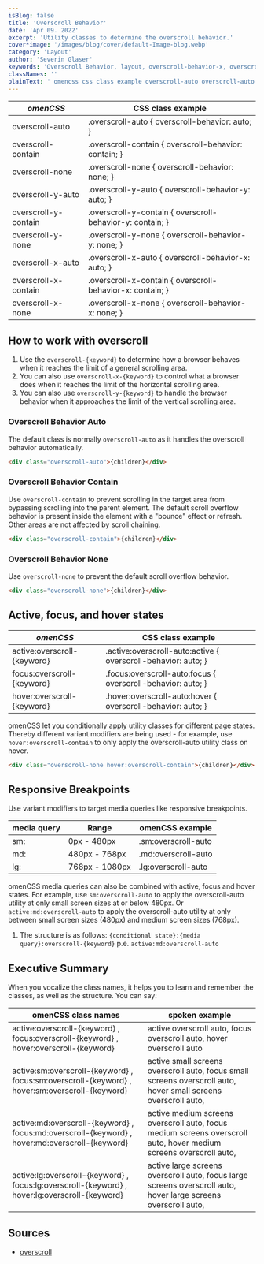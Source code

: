 ```yaml
---
isBlog: false
title: 'Overscroll Behavior'
date: 'Apr 09. 2022'
excerpt: 'Utility classes to determine the overscroll behavior.'
cover*image: '/images/blog/cover/default-Image-blog.webp'
category: 'Layout'
author: 'Severin Glaser'
keywords: 'Overscroll Behavior, layout, overscroll-behavior-x, overscroll-behavior-y'
classNames: ''
plainText: ' omencss css class example overscroll-auto overscroll-auto overscroll-behavior: auto; overscroll-contain overscroll-contain overscroll-behavior: contain; overscroll-none overscroll-none overscroll-behavior: none; overscroll-y-auto overscroll-y-auto overscroll-behavior-y: auto; overscroll-y-contain overscroll-y-contain overscroll-behavior-y: contain; overscroll-y-none overscroll-y-none overscroll-behavior-y: none; overscroll-x-auto overscroll-x-auto overscroll-behavior-x: auto; overscroll-x-contain overscroll-x-contain overscroll-behavior-x: contain; overscroll-x-none overscroll-x-none overscroll-behavior-x: none; how to work with overscroll 1 use the `overscroll keyword ` to determine how a browser behaves when it reaches the limit of a general scrolling area 2 you can also use `overscroll-x keyword ` to control what a browser does when it reaches the limit of the horizontal scrolling area 3 you can also use `overscroll-y keyword ` to handle the browser behavior when it approaches the limit of the vertical scrolling area overscroll behavior auto the default class is normally `overscroll-auto` as it handles the overscroll behavior automatically  overscroll behavior contain use `overscroll-contain` to prevent scrolling in the target area from bypassing scrolling into the parent element the default scroll overflow behavior is present inside the element with a bounce effect or refresh other areas are not affected by scroll chaining  overscroll behavior none use `overscroll-none` to prevent the default scroll overflow behavior  active focus and hover states omencss css class example active:overscroll keyword active :overscroll-auto:active overscroll-behavior: auto; focus:overscroll keyword focus :overscroll-auto:focus overscroll-behavior: auto; hover:overscroll keyword hover :overscroll-auto:hover overscroll-behavior: auto; omencss let you conditionally apply utility classes for different page states thereby different variant modifiers are being used for example use `hover:overscroll-contain` to only apply the overscroll-auto utility class on hover  responsive breakpoints use variant modifiers to target media queries like responsive breakpoints media query range omencss example sm: 0px 480px sm:overscroll-auto md: 480px 768px md:overscroll-auto lg: 768px 1080px lg:overscroll-auto omencss media queries can also be combined with active focus and hover states for example use `sm:overscroll-auto` to apply the overscroll-auto utility at only small screen sizes at or below 480px or `active:md:overscroll-auto` to apply the overscroll-auto utility at only between small screen sizes 480px and medium screen sizes 768px 1 the structure is as follows: ` conditional state : media query :overscroll keyword ` p e `active:md:overscroll-auto` executive summary when you vocalize the class names it helps you to learn and remember the classes as well as the structure you can say: omencss class names spoken example active:overscroll keyword focus:overscroll keyword hover:overscroll keyword active overscroll auto focus overscroll auto hover overscroll auto active:sm:overscroll keyword focus:sm:overscroll keyword hover:sm:overscroll keyword active small screens overscroll auto focus small screens overscroll auto hover small screens overscroll auto active:md:overscroll keyword focus:md:overscroll keyword hover:md:overscroll keyword active medium screens overscroll auto focus medium screens overscroll auto hover medium screens overscroll auto active:lg:overscroll keyword focus:lg:overscroll keyword hover:lg:overscroll keyword active large screens overscroll auto focus large screens overscroll auto hover large screens overscroll auto sources overscroll https: developer mozilla org en-us docs web css overscroll-behavior '
---
```


| _omenCSS_            | CSS class example                                         |
| -------------------- | --------------------------------------------------------- |
| overscroll-auto      | .overscroll-auto { overscroll-behavior: auto; }           |
| overscroll-contain   | .overscroll-contain { overscroll-behavior: contain; }     |
| overscroll-none      | .overscroll-none { overscroll-behavior: none; }           |
| overscroll-y-auto    | .overscroll-y-auto { overscroll-behavior-y: auto; }       |
| overscroll-y-contain | .overscroll-y-contain { overscroll-behavior-y: contain; } |
| overscroll-y-none    | .overscroll-y-none { overscroll-behavior-y: none; }       |
| overscroll-x-auto    | .overscroll-x-auto { overscroll-behavior-x: auto; }       |
| overscroll-x-contain | .overscroll-x-contain { overscroll-behavior-x: contain; } |
| overscroll-x-none    | .overscroll-x-none { overscroll-behavior-x: none; }       |

## How to work with overscroll

1. Use the `overscroll-{keyword}` to determine how a browser behaves when it reaches the limit of a general scrolling area.
2. You can also use `overscroll-x-{keyword}` to control what a browser does when it reaches the limit of the horizontal scrolling area.
3. You can also use `overscroll-y-{keyword}` to handle the browser behavior when it approaches the limit of the vertical scrolling area.

### Overscroll Behavior Auto

The default class is normally `overscroll-auto` as it handles the overscroll behavior automatically.

```html
<div class="overscroll-auto">{children}</div>
```

### Overscroll Behavior Contain

Use `overscroll-contain` to prevent scrolling in the target area from bypassing scrolling into the parent element. The default scroll overflow behavior is present inside the element with a "bounce" effect or refresh. Other areas are not affected by scroll chaining.

```html
<div class="overscroll-contain">{children}</div>
```

### Overscroll Behavior None

Use `overscroll-none` to prevent the default scroll overflow behavior.

```html
<div class="overscroll-none">{children}</div>
```

## Active, focus, and hover states

| _omenCSS_                   | CSS class example                                              |
| --------------------------- | -------------------------------------------------------------- |
| active:overscroll-{keyword} | .active\:overscroll-auto:active { overscroll-behavior: auto; } |
| focus:overscroll-{keyword}  | .focus\:overscroll-auto:focus { overscroll-behavior: auto; }   |
| hover:overscroll-{keyword}  | .hover\:overscroll-auto:hover { overscroll-behavior: auto; }   |

omenCSS let you conditionally apply utility classes for different page states. Thereby different variant modifiers are being used - for example, use `hover:overscroll-contain` to only apply the overscroll-auto utility class on hover.

```html
<div class="overscroll-none hover:overscroll-contain">{children}</div>
```

## Responsive Breakpoints

Use variant modifiers to target media queries like responsive breakpoints.

| media query | Range          | omenCSS example     |
| ----------- | -------------- | ------------------- |
| sm:         | 0px - 480px    | .sm:overscroll-auto |
| md:         | 480px - 768px  | .md:overscroll-auto |
| lg:         | 768px - 1080px | .lg:overscroll-auto |

omenCSS media queries can also be combined with active, focus and hover states. For example, use `sm:overscroll-auto` to apply the overscroll-auto utility at only small screen sizes at or below 480px. Or `active:md:overscroll-auto` to apply the overscroll-auto utility at only between small screen sizes (480px) and medium screen sizes (768px).

1. The structure is as follows: `{conditional state}:{media query}:overscroll-{keyword}` p.e. `active:md:overscroll-auto`

## Executive Summary

When you vocalize the class names, it helps you to learn and remember the classes, as well as the structure. You can say:

| omenCSS class names                                                                            | spoken example                                                                                                     |
| ---------------------------------------------------------------------------------------------- | ------------------------------------------------------------------------------------------------------------------ |
| active:overscroll-{keyword} , focus:overscroll-{keyword} , hover:overscroll-{keyword}          | active overscroll auto, focus overscroll auto, hover overscroll auto                                               |
| active:sm:overscroll-{keyword} , focus:sm:overscroll-{keyword} , hover:sm:overscroll-{keyword} | active small screens overscroll auto, focus small screens overscroll auto, hover small screens overscroll auto,    |
| active:md:overscroll-{keyword} , focus:md:overscroll-{keyword} , hover:md:overscroll-{keyword} | active medium screens overscroll auto, focus medium screens overscroll auto, hover medium screens overscroll auto, |
| active:lg:overscroll-{keyword} , focus:lg:overscroll-{keyword} , hover:lg:overscroll-{keyword} | active large screens overscroll auto, focus large screens overscroll auto, hover large screens overscroll auto,    |

## Sources

- [overscroll](https://developer.mozilla.org/en-US/docs/Web/CSS/overscroll-behavior)
